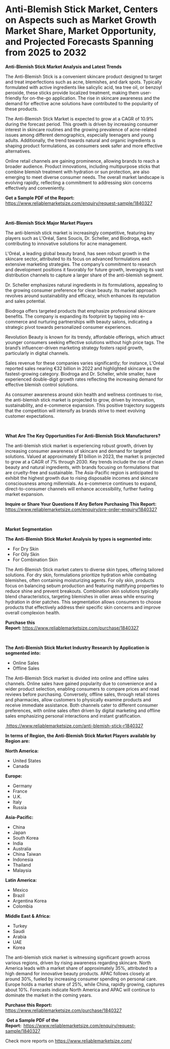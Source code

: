 <p><h1>Anti-Blemish Stick Market, Centers on Aspects such as Market Growth Market Share, Market Opportunity, and Projected Forecasts Spanning from 2025 to 2032</h1></p><p><strong>Anti-Blemish Stick Market Analysis and Latest Trends</strong></p>
<p><p>The Anti-Blemish Stick is a convenient skincare product designed to target and treat imperfections such as acne, blemishes, and dark spots. Typically formulated with active ingredients like salicylic acid, tea tree oil, or benzoyl peroxide, these sticks provide localized treatment, making them user-friendly for on-the-go application. The rise in skincare awareness and the demand for effective acne solutions have contributed to the popularity of these products.</p><p>The Anti-Blemish Stick Market is expected to grow at a CAGR of 10.9% during the forecast period. This growth is driven by increasing consumer interest in skincare routines and the growing prevalence of acne-related issues among different demographics, especially teenagers and young adults. Additionally, the trend towards natural and organic ingredients is shaping product formulations, as consumers seek safer and more effective alternatives. </p><p>Online retail channels are gaining prominence, allowing brands to reach a broader audience. Product innovations, including multipurpose sticks that combine blemish treatment with hydration or sun protection, are also emerging to meet diverse consumer needs. The overall market landscape is evolving rapidly, reflecting a commitment to addressing skin concerns effectively and conveniently.</p></p>
<p><strong>Get a Sample PDF of the Report:&nbsp;</strong> <a href="https://www.reliablemarketsize.com/enquiry/request-sample/1840327?utm_campaign=2186&utm_medium=2&utm_source=Github&utm_content=ia&utm_term=10022025&utm_id=anti-blemish-stick">https://www.reliablemarketsize.com/enquiry/request-sample/1840327</a></p>
<p>&nbsp;</p>
<p><strong>Anti-Blemish Stick Major Market Players</strong></p>
<p><p>The anti-blemish stick market is increasingly competitive, featuring key players such as L'Oréal, Sans Soucis, Dr. Scheller, and Biodroga, each contributing to innovative solutions for acne management. </p><p>L'Oréal, a leading global beauty brand, has seen robust growth in the skincare sector, attributed to its focus on advanced formulations and extensive marketing strategies. The company’s commitment to research and development positions it favorably for future growth, leveraging its vast distribution channels to capture a larger share of the anti-blemish segment.</p><p>Dr. Scheller emphasizes natural ingredients in its formulations, appealing to the growing consumer preference for clean beauty. Its market approach revolves around sustainability and efficacy, which enhances its reputation and sales potential. </p><p>Biodroga offers targeted products that emphasize professional skincare benefits. The company is expanding its footprint by tapping into e-commerce and nurturing partnerships with beauty salons, indicating a strategic pivot towards personalized consumer experiences.</p><p>Revolution Beauty is known for its trendy, affordable offerings, which attract younger consumers seeking effective solutions without high price tags. The brand’s influencer-driven marketing strategy fosters rapid growth, particularly in digital channels.</p><p>Sales revenue for these companies varies significantly; for instance, L'Oréal reported sales nearing €32 billion in 2022 and highlighted skincare as the fastest-growing category. Biodroga and Dr. Scheller, while smaller, have experienced double-digit growth rates reflecting the increasing demand for effective blemish control solutions.</p><p>As consumer awareness around skin health and wellness continues to rise, the anti-blemish stick market is projected to grow, driven by innovation, sustainability, and e-commerce expansion. This positive trajectory suggests that the competition will intensify as brands strive to meet evolving customer expectations.</p></p>
<p>&nbsp;</p>
<p><strong>What Are The Key Opportunities For Anti-Blemish Stick Manufacturers?</strong></p>
<p><p>The anti-blemish stick market is experiencing robust growth, driven by increasing consumer awareness of skincare and demand for targeted solutions. Valued at approximately $1 billion in 2023, the market is projected to grow at a CAGR of 7% through 2030. Key trends include the rise of clean beauty and natural ingredients, with brands focusing on formulations that are cruelty-free and sustainable. The Asia-Pacific region is anticipated to exhibit the highest growth due to rising disposable incomes and skincare consciousness among millennials. As e-commerce continues to expand, direct-to-consumer channels will enhance accessibility, further fueling market expansion.</p></p>
<p><strong>Inquire or Share Your Questions If Any Before Purchasing This Report:</strong> <a href="https://www.reliablemarketsize.com/enquiry/pre-order-enquiry/1840327?utm_campaign=2186&utm_medium=2&utm_source=Github&utm_content=ia&utm_term=10022025&utm_id=anti-blemish-stick">https://www.reliablemarketsize.com/enquiry/pre-order-enquiry/1840327</a></p>
<p>&nbsp;</p>
<p><strong>Market Segmentation</strong></p>
<p><strong>The Anti-Blemish Stick Market Analysis by types is segmented into:</strong></p>
<p><ul><li>For Dry Skin</li><li>For Oily Skin</li><li>For Combination Skin</li></ul></p>
<p><p>The Anti-Blemish Stick market caters to diverse skin types, offering tailored solutions. For dry skin, formulations prioritize hydration while combating blemishes, often containing moisturizing agents. For oily skin, products focus on balancing sebum production and featuring mattifying properties to reduce shine and prevent breakouts. Combination skin solutions typically blend characteristics, targeting blemishes in oilier areas while ensuring hydration in drier patches. This segmentation allows consumers to choose products that effectively address their specific skin concerns and improve overall complexion health.</p></p>
<p><strong>Purchase this Report:&nbsp;</strong><a href="https://www.reliablemarketsize.com/purchase/1840327?utm_campaign=2186&utm_medium=2&utm_source=Github&utm_content=ia&utm_term=10022025&utm_id=anti-blemish-stick">https://www.reliablemarketsize.com/purchase/1840327</a></p>
<p>&nbsp;</p>
<p><strong>The Anti-Blemish Stick Market Industry Research by Application is segmented into:</strong></p>
<p><ul><li>Online Sales</li><li>Offline Sales</li></ul></p>
<p><p>The Anti-Blemish Stick market is divided into online and offline sales channels. Online sales have gained popularity due to convenience and a wider product selection, enabling consumers to compare prices and read reviews before purchasing. Conversely, offline sales, through retail stores and pharmacies, allow customers to physically examine products and receive immediate assistance. Both channels cater to different consumer preferences, with online sales often driven by digital marketing and offline sales emphasizing personal interactions and instant gratification.</p></p>
<p><a href="https://www.reliablemarketsize.com/anti-blemish-stick-r1840327?utm_campaign=2186&utm_medium=2&utm_source=Github&utm_content=ia&utm_term=10022025&utm_id=anti-blemish-stick">&nbsp;https://www.reliablemarketsize.com/anti-blemish-stick-r1840327</a></p>
<p><strong>In terms of Region, the Anti-Blemish Stick Market Players available by Region are:</strong></p>
<p>
    <p> <strong> North America: </strong>
        <ul>
            <li>United States</li>
            <li>Canada</li>
        </ul>
        </p> 
    <p> <strong> Europe: </strong>
        <ul>
            <li>Germany</li>
            <li>France</li>
            <li>U.K.</li>
            <li>Italy</li>
            <li>Russia</li>
        </ul>
        </p> 
    <p> <strong> Asia-Pacific: </strong>
        <ul>
            <li>China</li>
            <li>Japan</li>
            <li>South Korea</li>
            <li>India</li>
            <li>Australia</li>
            <li>China Taiwan</li>
            <li>Indonesia</li>
            <li>Thailand</li>
            <li>Malaysia</li>
        </ul>
        </p> 
    <p> <strong> Latin America: </strong>
        <ul>
            <li>Mexico</li>
            <li>Brazil</li>
            <li>Argentina Korea</li>
            <li>Colombia</li>
        </ul>
        </p> 
    <p> <strong> Middle East & Africa: </strong>
        <ul>
            <li>Turkey</li>
            <li>Saudi</li>
            <li>Arabia</li>
            <li>UAE</li>
            <li>Korea</li>
        </ul>
    </p>
    </p>
<p><p>The anti-blemish stick market is witnessing significant growth across various regions, driven by rising awareness regarding skincare. North America leads with a market share of approximately 35%, attributed to a high demand for innovative beauty products. APAC follows closely at around 30%, fueled by increasing consumer spending on personal care. Europe holds a market share of 25%, while China, rapidly growing, captures about 10%. Forecasts indicate North America and APAC will continue to dominate the market in the coming years.</p></p>
<p><strong>Purchase this Report: </strong><a href="https://www.reliablemarketsize.com/purchase/1840327?utm_campaign=2186&utm_medium=2&utm_source=Github&utm_content=ia&utm_term=10022025&utm_id=anti-blemish-stick">https://www.reliablemarketsize.com/purchase/1840327</a></p>
<p>&nbsp;<strong>Get a Sample PDF of the Report:&nbsp;&nbsp;</strong><a href="https://www.reliablemarketsize.com/enquiry/request-sample/1840327?utm_campaign=2186&utm_medium=2&utm_source=Github&utm_content=ia&utm_term=10022025&utm_id=anti-blemish-stick">https://www.reliablemarketsize.com/enquiry/request-sample/1840327</a></p>
<p><strong></strong></p>
<p>Check more reports on <a href="https://www.reliablemarketsize.com/?utm_campaign=2186&utm_medium=2&utm_source=Github&utm_content=ia&utm_term=10022025&utm_id=anti-blemish-stick">https://www.reliablemarketsize.com/</a></p>